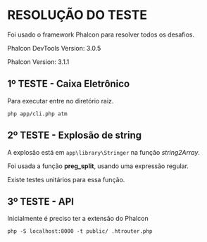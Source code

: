 RESOLUÇÃO DO TESTE
==================

Foi usado o framework Phalcon para resolver todos os desafios.

Phalcon DevTools Version: 3.0.5

Phalcon Version: 3.1.1

## 1º TESTE - Caixa Eletrônico

Para executar entre no diretório raiz.

```php app/cli.php atm```

## 2º TESTE - Explosão de string

A explosão está em ```app\library\Stringer``` na função *string2Array*.

Foi usada a função **preg_split**, usando uma expressão regular.

Existe testes unitários para essa função.

## 3º TESTE - API

Inicialmente é preciso ter a extensão do Phalcon

```php -S localhost:8000 -t public/ .htrouter.php```